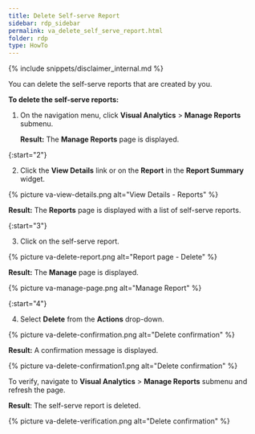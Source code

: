 ```yaml
---
title: Delete Self-serve Report
sidebar: rdp_sidebar
permalink: va_delete_self_serve_report.html
folder: rdp
type: HowTo
---
```


{% include snippets/disclaimer_internal.md %} 

You can delete the self-serve reports that are created by you. 

**To delete the self-serve reports:**

1. On the navigation menu, click **Visual Analytics** > **Manage Reports** submenu.

   **Result:** The **Manage Reports** page is displayed. 

{:start="2"}

2. Click the **View Details** link or on the **Report** in the **Report Summary** widget.

{% picture va-view-details.png alt="View Details - Reports" %}

   **Result:** The **Reports** page is displayed with a list of self-serve reports.

{:start="3"}

3. Click on the self-serve report.

{% picture va-delete-report.png alt="Report page -  Delete" %}

   **Result:** The **Manage** page is displayed.

{% picture va-manage-page.png alt="Manage Report" %}

{:start="4"}

4. Select **Delete** from the **Actions** drop-down.

{% picture va-delete-confirmation.png alt="Delete confirmation" %}

   **Result:** A confirmation message is displayed.

{% picture va-delete-confirmation1.png alt="Delete confirmation" %}

To verify, navigate to **Visual Analytics** > **Manage Reports** submenu and refresh the page.

**Result**: The self-serve report is deleted.

{% picture va-delete-verification.png alt="Delete confirmation" %}